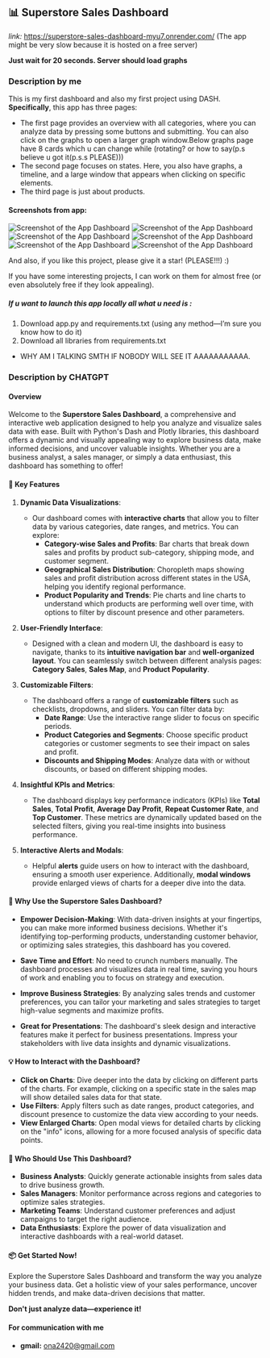 ## 📊 Superstore Sales Dashboard

_link:_ https://superstore-sales-dashboard-myu7.onrender.com/ (The app might be very slow because it is hosted on a free server)

**Just wait for 20 seconds. Server should load graphs**

### **Description by me**

This is my first dashboard and also my first project using DASH. **Specifically**, this app has three pages:

- The first page provides an overview with all categories, where you can analyze data by pressing some buttons and submitting. You can also click on the graphs to open a larger graph window.Below graphs page have 8 cards which u can change while (rotating? or how to say(p.s believe u got it(p.s.s PLEASE)))
- The second page focuses on states. Here, you also have graphs, a timeline, and a large window that appears when clicking on specific elements.
- The third page is just about products.

#### **Screenshots from app:**

![Screenshot of the App Dashboard](images/1.png)
![Screenshot of the App Dashboard](images/2.png)
![Screenshot of the App Dashboard](images/3.png)
![Screenshot of the App Dashboard](images/4.png)
![Screenshot of the App Dashboard](images/5.png)
![Screenshot of the App Dashboard](images/6.png)

And also, if you like this project, please give it a star! (PLEASE!!!) :)

If you have some interesting projects, I can work on them for almost free (or even absolutely free if they look appealing).

##### If u want to launch this app locally all what u need is :

1. Download app.py and requirements.txt (using any method—I’m sure you know how to do it)
2. Download all libraries from requirements.txt

- WHY AM I TALKING SMTH IF NOBODY WILL SEE IT AAAAAAAAAAA.

### **Description by CHATGPT**

#### **Overview**

Welcome to the **Superstore Sales Dashboard**, a comprehensive and interactive web application designed to help you analyze and visualize sales data with ease. Built with Python's Dash and Plotly libraries, this dashboard offers a dynamic and visually appealing way to explore business data, make informed decisions, and uncover valuable insights. Whether you are a business analyst, a sales manager, or simply a data enthusiast, this dashboard has something to offer!

#### **🌟 Key Features**

1. **Dynamic Data Visualizations**:

   - Our dashboard comes with **interactive charts** that allow you to filter data by various categories, date ranges, and metrics. You can explore:
     - **Category-wise Sales and Profits**: Bar charts that break down sales and profits by product sub-category, shipping mode, and customer segment.
     - **Geographical Sales Distribution**: Choropleth maps showing sales and profit distribution across different states in the USA, helping you identify regional performance.
     - **Product Popularity and Trends**: Pie charts and line charts to understand which products are performing well over time, with options to filter by discount presence and other parameters.

2. **User-Friendly Interface**:

   - Designed with a clean and modern UI, the dashboard is easy to navigate, thanks to its **intuitive navigation bar** and **well-organized layout**. You can seamlessly switch between different analysis pages: **Category Sales**, **Sales Map**, and **Product Popularity**.

3. **Customizable Filters**:

   - The dashboard offers a range of **customizable filters** such as checklists, dropdowns, and sliders. You can filter data by:
     - **Date Range**: Use the interactive range slider to focus on specific periods.
     - **Product Categories and Segments**: Choose specific product categories or customer segments to see their impact on sales and profit.
     - **Discounts and Shipping Modes**: Analyze data with or without discounts, or based on different shipping modes.

4. **Insightful KPIs and Metrics**:

   - The dashboard displays key performance indicators (KPIs) like **Total Sales**, **Total Profit**, **Average Day Profit**, **Repeat Customer Rate**, and **Top Customer**. These metrics are dynamically updated based on the selected filters, giving you real-time insights into business performance.

5. **Interactive Alerts and Modals**:
   - Helpful **alerts** guide users on how to interact with the dashboard, ensuring a smooth user experience. Additionally, **modal windows** provide enlarged views of charts for a deeper dive into the data.

#### **🚀 Why Use the Superstore Sales Dashboard?**

- **Empower Decision-Making**: With data-driven insights at your fingertips, you can make more informed business decisions. Whether it's identifying top-performing products, understanding customer behavior, or optimizing sales strategies, this dashboard has you covered.
- **Save Time and Effort**: No need to crunch numbers manually. The dashboard processes and visualizes data in real time, saving you hours of work and enabling you to focus on strategy and execution.

- **Improve Business Strategies**: By analyzing sales trends and customer preferences, you can tailor your marketing and sales strategies to target high-value segments and maximize profits.

- **Great for Presentations**: The dashboard's sleek design and interactive features make it perfect for business presentations. Impress your stakeholders with live data insights and dynamic visualizations.

#### **💡 How to Interact with the Dashboard?**

- **Click on Charts**: Dive deeper into the data by clicking on different parts of the charts. For example, clicking on a specific state in the sales map will show detailed sales data for that state.
- **Use Filters**: Apply filters such as date ranges, product categories, and discount presence to customize the data view according to your needs.
- **View Enlarged Charts**: Open modal views for detailed charts by clicking on the "info" icons, allowing for a more focused analysis of specific data points.

#### **🎯 Who Should Use This Dashboard?**

- **Business Analysts**: Quickly generate actionable insights from sales data to drive business growth.
- **Sales Managers**: Monitor performance across regions and categories to optimize sales strategies.
- **Marketing Teams**: Understand customer preferences and adjust campaigns to target the right audience.
- **Data Enthusiasts**: Explore the power of data visualization and interactive dashboards with a real-world dataset.

#### **📦 Get Started Now!**

Explore the Superstore Sales Dashboard and transform the way you analyze your business data. Get a holistic view of your sales performance, uncover hidden trends, and make data-driven decisions that matter.

**Don't just analyze data—experience it!**

#### **For communication with me**

- **gmail:** ona2420@gmail.com
